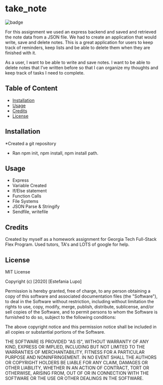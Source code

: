 # take_note

 ![badge](https://img.shields.io/badge/MIT-License-<color>)

For this assignment we used an express backend and saved and retrieved the note data from a JSON file. We had to create an application that would write, save and delete notes. This is a great application for users to keep track of reminders, keep lists and be able to delete them when they are finished with it.

As a user, I want to be able to write and save notes. I want to be able to delete notes that I’ve written before so that I can organize my thoughts and keep track of tasks I need to complete. 

## Table of Content

* [Installation](#installation)
* [Usage](#usage)
* [Credits](#credits)
* [License](#license)

## Installation

*Created a git repository
* Ran npm init, npm install, npm install path. 

## Usage

* Express
* Variable Created 
* If/Else statement
* Function Calls
* File Systems
* JSON Parse & Stringify
* Sendfile, writefile 

## Credits

Created by myself as a homework assignment for Georgia Tech Full-Stack Flex Program. Used tutors, TA's and LOTS of google for help. 

## License

MIT License

Copyright (c) [2020] [Estefania Lupo]

Permission is hereby granted, free of charge, to any person obtaining a copy
of this software and associated documentation files (the "Software"), to deal
in the Software without restriction, including without limitation the rights
to use, copy, modify, merge, publish, distribute, sublicense, and/or sell
copies of the Software, and to permit persons to whom the Software is
furnished to do so, subject to the following conditions:

The above copyright notice and this permission notice shall be included in all
copies or substantial portions of the Software.

THE SOFTWARE IS PROVIDED "AS IS", WITHOUT WARRANTY OF ANY KIND, EXPRESS OR
IMPLIED, INCLUDING BUT NOT LIMITED TO THE WARRANTIES OF MERCHANTABILITY,
FITNESS FOR A PARTICULAR PURPOSE AND NONINFRINGEMENT. IN NO EVENT SHALL THE
AUTHORS OR COPYRIGHT HOLDERS BE LIABLE FOR ANY CLAIM, DAMAGES OR OTHER
LIABILITY, WHETHER IN AN ACTION OF CONTRACT, TORT OR OTHERWISE, ARISING FROM,
OUT OF OR IN CONNECTION WITH THE SOFTWARE OR THE USE OR OTHER DEALINGS IN THE
SOFTWARE.
